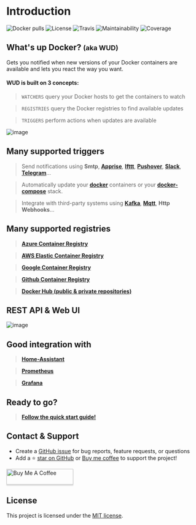 # Introduction

![Docker pulls](https://img.shields.io/docker/pulls/fmartinou/whats-up-docker)
![License](https://img.shields.io/github/license/fmartinou/whats-up-docker)
![Travis](https://img.shields.io/travis/fmartinou/whats-up-docker/master)
![Maintainability](https://img.shields.io/codeclimate/maintainability/fmartinou/whats-up-docker)
![Coverage](https://img.shields.io/codeclimate/coverage/fmartinou/whats-up-docker)

## What's up Docker? <small>(aka **WUD**)</small>
Gets you notified when new versions of your Docker containers are available and lets you react the way you want.

#### WUD is built on 3 concepts:

> `WATCHERS` query your Docker hosts to get the containers to watch

> `REGISTRIES` query the Docker registries to find available updates

> `TRIGGERS` perform actions when updates are available

![image](wud_arch.png)

## Many supported triggers
> Send notifications using **Smtp**, [**Apprise**](https://github.com/caronc/apprise-api), [**Ifttt**](https://ifttt.com), [**Pushover**](https://pushover.net), [**Slack**](https://slack.com), [**Telegram**](https://telegram.org/)...

> Automatically update your [**docker**](https://www.docker.com) containers or your [**docker-compose**](https://docs.docker.com/compose) stack.

> Integrate with third-party systems using [**Kafka**](https://kafka.apache.org), [**Mqtt**](https://mqtt.org), **Http Webhooks**...

## Many supported registries
> [**Azure Container Registry**](https://azure.microsoft.com/services/container-registry)

> [**AWS Elastic Container Registry**](https://aws.amazon.com/ecr)

> [**Google Container Registry**](https://cloud.google.com/container-registry)

> [**Github Container Registry**](https://docs.github.com/en/packages/working-with-a-github-packages-registry/working-with-the-docker-registry)

> [**Docker Hub (public & private repositories)**](http://hub.docker.com)

## REST API & Web UI
![image](../ui/ui.png)

## Good integration with
> [**Home-Assistant**](https://www.home-assistant.io/)

> [**Prometheus**](https://prometheus.io/)

> [**Grafana**](https://grafana.com/)

## Ready to go?
> [**Follow the quick start guide!**](quickstart/)


## Contact & Support
- Create a [GitHub issue](https://github.com/fmartinou/whats-up-docker/issues) for bug reports, feature requests, or questions
- Add a ⭐️ [star on GitHub](https://github.com/fmartinou/whats-up-docker) or [Buy me coffee](https://www.buymeacoffee.com/61rUNMm)&nbsp;to support the project!

<a href="https://www.buymeacoffee.com/61rUNMm" target="_blank"><img src="https://www.buymeacoffee.com/assets/img/custom_images/orange_img.png" alt="Buy Me A Coffee" style="height: 41px !important;width: 174px !important;box-shadow: 0px 3px 2px 0px rgba(190, 190, 190, 0.5) !important;-webkit-box-shadow: 0px 3px 2px 0px rgba(190, 190, 190, 0.5) !important;" ></a>

## License
This project is licensed under the [MIT license](https://github.com/fmartinou/whats-up-docker/blob/master/LICENSE).
